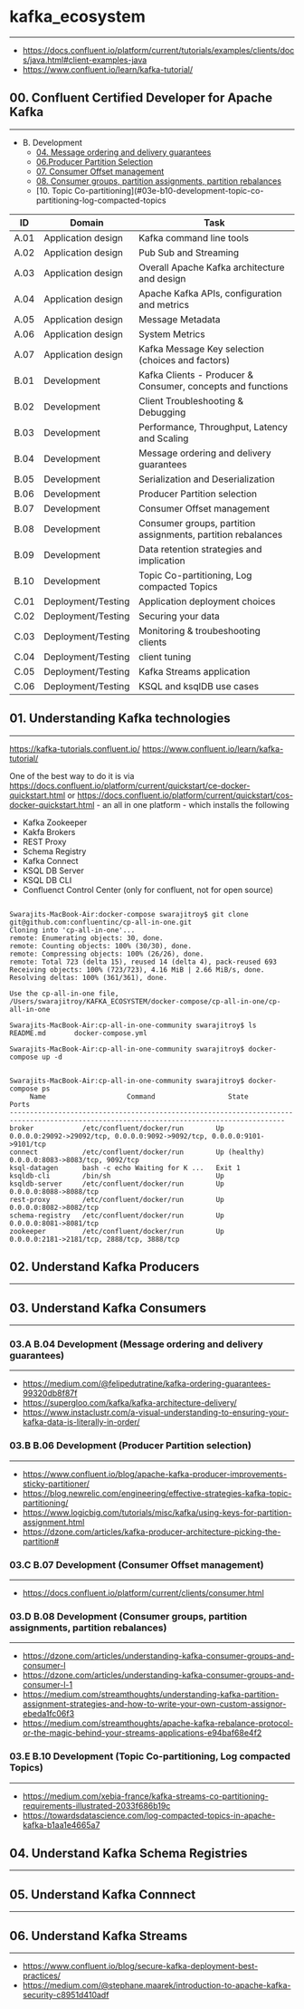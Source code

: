 # kafka_ecosystem
---

* https://docs.confluent.io/platform/current/tutorials/examples/clients/docs/java.html#client-examples-java
* https://www.confluent.io/learn/kafka-tutorial/

## 00. Confluent Certified Developer for Apache Kafka
---

* B. Development
   * [04. Message ordering and delivery guarantees](#03a-b04-development-message-ordering-and-delivery-guarantees)
   * [06.Producer Partition Selection](#03b-b06-development-producer-partition-selection)
   * [07. Consumer Offset management](#03c-b07-development-consumer-offset-management)
   * [08. Consumer groups, partition assignments, partition rebalances](#03d-b08-development-consumer-groups-partition-assignments-partition-rebalances)
   * [10. Topic Co-partitioning](#03e-b10-development-topic-co-partitioning-log-compacted-topics


| ID | Domain | Task
| ----------- | ----------- | ------ |
| A.01 | Application design  | Kafka command line tools |
| A.02 | Application design  | Pub Sub and Streaming |
| A.03 | Application design  | Overall Apache Kafka architecture and design |
| A.04 | Application design  | Apache Kafka APIs, configuration and metrics |
| A.05 | Application design  | Message Metadata |
| A.06 | Application design  | System Metrics |
| A.07 | Application design  | Kafka Message Key selection (choices and factors) |
| B.01 | Development         | Kafka Clients - Producer & Consumer, concepts and functions |
| B.02 | Development         | Client Troubleshooting & Debugging|
| B.03 | Development         | Performance, Throughput, Latency and Scaling |
| B.04 | Development         | Message ordering and delivery guarantees |
| B.05 | Development         | Serialization and Deserialization |
| B.06 | Development         | Producer Partition selection |
| B.07 | Development         | Consumer Offset management |
| B.08 | Development         | Consumer groups, partition assignments, partition rebalances |
| B.09 | Development         | Data retention strategies and implication |
| B.10 | Development         | Topic Co-partitioning, Log compacted Topics |
| C.01 | Deployment/Testing | Application deployment choices| 
| C.02 | Deployment/Testing | Securing your data| 
| C.03 | Deployment/Testing | Monitoring & troubeshooting clients|
| C.04 | Deployment/Testing | client tuning |
| C.05 | Deployment/Testing | Kafka Streams application |
| C.06 | Deployment/Testing | KSQL and ksqlDB use cases |

## 01. Understanding Kafka technologies 
---

https://kafka-tutorials.confluent.io/
https://www.confluent.io/learn/kafka-tutorial/

One of the best way to do it is via https://docs.confluent.io/platform/current/quickstart/ce-docker-quickstart.html or https://docs.confluent.io/platform/current/quickstart/cos-docker-quickstart.html - an all in one platform - which installs the following

- Kafka Zookeeper
- Kakfa Brokers
- REST Proxy
- Schema Registry 
- Kafka Connect 
- KSQL DB Server 
- KSQL DB CLI 
- Confluenct Control Center (only for confluent, not for open source)

```

Swarajits-MacBook-Air:docker-compose swarajitroy$ git clone git@github.com:confluentinc/cp-all-in-one.git
Cloning into 'cp-all-in-one'...
remote: Enumerating objects: 30, done.
remote: Counting objects: 100% (30/30), done.
remote: Compressing objects: 100% (26/26), done.
remote: Total 723 (delta 15), reused 14 (delta 4), pack-reused 693
Receiving objects: 100% (723/723), 4.16 MiB | 2.66 MiB/s, done.
Resolving deltas: 100% (361/361), done.

Use the cp-all-in-one file,  /Users/swarajitroy/KAFKA_ECOSYSTEM/docker-compose/cp-all-in-one/cp-all-in-one

Swarajits-MacBook-Air:cp-all-in-one-community swarajitroy$ ls
README.md		docker-compose.yml

Swarajits-MacBook-Air:cp-all-in-one-community swarajitroy$ docker-compose up -d


Swarajits-MacBook-Air:cp-all-in-one-community swarajitroy$ docker-compose ps
     Name                    Command                  State                                        Ports
------------------------------------------------------------------------------------------------------------------------------------------
broker            /etc/confluent/docker/run        Up             0.0.0.0:29092->29092/tcp, 0.0.0.0:9092->9092/tcp, 0.0.0.0:9101->9101/tcp
connect           /etc/confluent/docker/run        Up (healthy)   0.0.0.0:8083->8083/tcp, 9092/tcp
ksql-datagen      bash -c echo Waiting for K ...   Exit 1
ksqldb-cli        /bin/sh                          Up
ksqldb-server     /etc/confluent/docker/run        Up             0.0.0.0:8088->8088/tcp
rest-proxy        /etc/confluent/docker/run        Up             0.0.0.0:8082->8082/tcp
schema-registry   /etc/confluent/docker/run        Up             0.0.0.0:8081->8081/tcp
zookeeper         /etc/confluent/docker/run        Up             0.0.0.0:2181->2181/tcp, 2888/tcp, 3888/tcp

```

## 02. Understand Kafka Producers
---

## 03. Understand Kafka Consumers 
---


### 03.A B.04 Development (Message ordering and delivery guarantees)
---

- https://medium.com/@felipedutratine/kafka-ordering-guarantees-99320db8f87f
- https://supergloo.com/kafka/kafka-architecture-delivery/
- https://www.instaclustr.com/a-visual-understanding-to-ensuring-your-kafka-data-is-literally-in-order/


### 03.B B.06 Development (Producer Partition selection)
---

- https://www.confluent.io/blog/apache-kafka-producer-improvements-sticky-partitioner/
- https://blog.newrelic.com/engineering/effective-strategies-kafka-topic-partitioning/
- https://www.logicbig.com/tutorials/misc/kafka/using-keys-for-partition-assignment.html
- https://dzone.com/articles/kafka-producer-architecture-picking-the-partition#

### 03.C B.07 Development (Consumer Offset management)
---

- https://docs.confluent.io/platform/current/clients/consumer.html


### 03.D B.08 Development (Consumer groups, partition assignments, partition rebalances)
---

- https://dzone.com/articles/understanding-kafka-consumer-groups-and-consumer-l
- https://dzone.com/articles/understanding-kafka-consumer-groups-and-consumer-l-1
- https://medium.com/streamthoughts/understanding-kafka-partition-assignment-strategies-and-how-to-write-your-own-custom-assignor-ebeda1fc06f3
- https://medium.com/streamthoughts/apache-kafka-rebalance-protocol-or-the-magic-behind-your-streams-applications-e94baf68e4f2


### 03.E B.10 Development (Topic Co-partitioning, Log compacted Topics)
---

- https://medium.com/xebia-france/kafka-streams-co-partitioning-requirements-illustrated-2033f686b19c
- https://towardsdatascience.com/log-compacted-topics-in-apache-kafka-b1aa1e4665a7


## 04. Understand Kafka Schema Registries
---

## 05. Understand Kafka Connnect 
---

## 06. Understand Kafka Streams
---


- https://www.confluent.io/blog/secure-kafka-deployment-best-practices/
- https://medium.com/@stephane.maarek/introduction-to-apache-kafka-security-c8951d410adf
